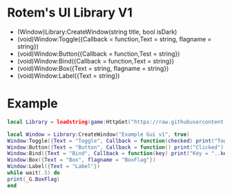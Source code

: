 # Rotem's UI Library V1
* (Window)Library:CreateWindow(string title, bool isDark)
* (void)Window:Toggle({Callback = function,Text = string, flagname = string})
* (void)Window:Button({Callback = function,Test = string})
* (void)Window:Bind({Callback = function,Text = string})
* (void)Window:Box({Text = string, flagname = string})
* (void)Window:Label({Text = string})

# Example
```lua
local Library = loadstring(game:HttpGet("https://raw.githubusercontent.com/rotemg228/UIS/main/Rotem%20UI%20Library%20v1.lua", true))()

local Window = Library:CreateWindow("Example Gui v1", true)
Window:Toggle({Text = "Toggle", Callback = function(checked) print("Toggle = "..Checked) end})
Window:Button({Text = "Button", Callback = function() print("Clicked") end})
Window:Bind({Text = "Bind", Callback = function(key) print("Key = "..key) end})
Window:Box({Text = "Box", flagname = "BoxFlag"})
Window:Label({Text = "Label"})
while wait(.5) do
print(_G.BoxFlag)
end
```